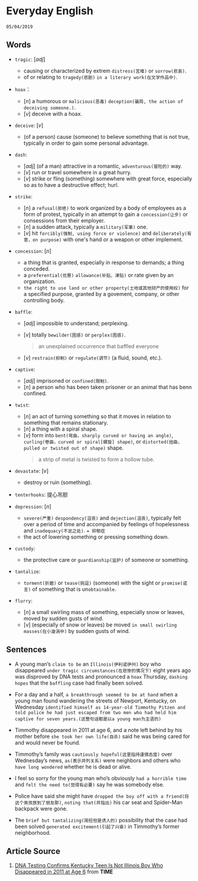 Everyday English
===
`05/04/2019`

Words
---
* `tragic`: [_adj_]
  * causing or characterized by extrem `distress(苦难)` or `sorrow(悲哀)`.
  * of or relating to `tragedy(悲剧)` `in a literary work(在文学作品中)`.

* `hoax`：
  * [_n_] a humorous or `malicious(恶毒)` `deception(骗局, the action of deceiving someone.)`.
  * [_v_] deceive with a hoax.

* `deceive`: [_v_]
  * (of a person) cause (someone) to believe something that is not true, typically in order to gain some personal advantage.

* `dash`:
  * [_adj_] (of a man) attractive in a romantic, `adventurous(冒险的)` way.
  * [_v_] run or travel somewhere in a great hurry.
  * [_v_] strike or fling (something) somewhere with great force, especially so as to have a destructive effect; hurl.

* `strike`:
  * [_n_] a `refusal(拒绝)` to work organized by a body of employees as a form of protest, typically in an attempt to gain a `concession(让步)` or consessions from their employer.
  * [_n_] a sudden attack, typically a `military(军事)` one.
  * [_v_] hit `forcibly(强制, using force or violence)` and `deliberately(有意，on purpose)` with one's hand or a weapon or other implement.

* `concession`: [_n_]
  * a thing that is granted, especially in response to demands; a thing conceded.
  * a `preferential(优惠)` `allowance(补贴、津贴)` or rate given by an organization.
  * `the right to use land or other property(土地或其他财产的使用权)` for a specified purpose, granted by a govement, company, or other controlling body.

* `baffle`:
  * [_adj_] impossible to understand; perplexing.
  * [_v_] totally `bewilder(困惑)` or `perplex(困惑)`.
      > an unexplained occurrence that baffled everyone

  * [_v_] `restrain(抑制)` or `regulate(调节)` (a fluid, sound, etc.).

* `captive`:
  * [_adj_] imprisoned or `confined(限制)`.
  * [_n_] a person who has been taken prisoner or an animal that has benn confined.

* `twist`:
  * [_n_] an act of turning something so that it moves in relation to something that remains stationary.
  * [_n_] a thing with a spiral shape.
  * [_v_] form into `bent(弯曲，sharply curved or having an angle)`, `curling(卷曲，curved or spiral[螺旋] shape)`, or `distorted(扭曲，pulled or twisted out of shape)` shape.
    > a strip of metal is twisted to form a hollow tube.

* `devastate`: [_v_]
  * destroy or ruin (something).

* `tenterhooks`: 提心吊胆

* `depression`: [_n_]
  * `severe(严重)` `despondency(沮丧)` and `dejection(沮丧)`, typically felt over a period of time and accompanied by feelings of hopelessness and `inadequacy(不足之处)`. `= 抑郁症`
  * the act of lowering something or pressing something down.

* `custody`:
  * the protective care or `guardianship(监护)` of someone or something.

* `tantalize`:
  * `torment(折磨)` or `tease(挑逗)` (someone) with the sight or `promise(诺言)` of something that is un`obtainable`.

* `flurry`:
  * [_n_] a small swirling mass of something, especially snow or leaves, moved by sudden gusts of wind.
  * [_v_] (especially of snow or leaves) be moved `in small swirling masses(在小漩涡中)` by sudden gusts of wind.

Sentences
---
* A young man’s `claim to be` an `Illinois(伊利诺伊州)` boy who disappeared `under tragic circumstances(在悲惨的情况下)` eight years ago was disproved by DNA tests and pronounced a `hoax` Thursday, `dashing hopes` that the `baffling` case had finally been solved.

* For a day and a half, `a breakthrough seemed to be at hand` when a young man found wandering the streets of Newport, Kentucky, on Wednesday `identified himself as 14-year-old Timmothy Pitzen and told police he had just escaped from two men who had held him captive for seven years.(这整句话都是以a young man为主语的)`

* Timmothy disappeared in 2011 at age 6, and a note left behind by his mother before `she took her own life(自杀)` said he was being cared for and would never be found. 

* Timmothy’s family was `cautiously hopeful(这里指持谨慎态度)` over Wednesday’s news, `as(表示并列关系)` were neighbors and others who `have long wondered` whether he is dead or alive.

* I feel so sorry for the young man who’s obviously `had a horrible time` and `felt the need to(觉得有必要)` say he was somebody else.

* Police have said she might have `dropped the boy off with a friend(将这个男孩放到了朋友那)`, `noting that(并指出)` his car seat and Spider-Man backpack were gone.

* The `brief but tantalizing(简短但是诱人的)` possibility that the case had been solved `generated excitement(引起了兴奋)` in Timmothy’s former neighborhood.

Article Source
---
1. [DNA Testing Confirms Kentucky Teen Is Not Illinois Boy Who Disappeared in 2011 at Age 6](http://time.com/5564339/fbi-boy-kentucky-kidnapping/) from **TIME**
